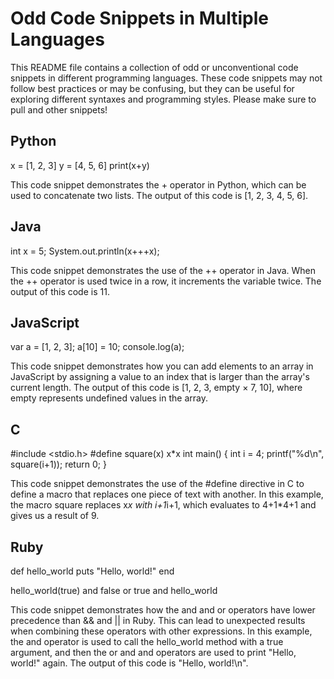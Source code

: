 # Odd Code Snippets in Multiple Languages

This README file contains a collection of odd or unconventional code snippets in different programming languages. These code snippets may not follow best practices or may be confusing, but they can be useful for exploring different syntaxes and programming styles. Please make sure to pull and other snippets!

## Python
x = [1, 2, 3]
y = [4, 5, 6]
print(x+y)

This code snippet demonstrates the + operator in Python, which can be used to concatenate two lists. The output of this code is [1, 2, 3, 4, 5, 6].

## Java
int x = 5;
System.out.println(x+++x);

This code snippet demonstrates the use of the ++ operator in Java. When the ++ operator is used twice in a row, it increments the variable twice. The output of this code is 11.

## JavaScript
var a = [1, 2, 3];
a[10] = 10;
console.log(a);

This code snippet demonstrates how you can add elements to an array in JavaScript by assigning a value to an index that is larger than the array's current length. The output of this code is [1, 2, 3, empty × 7, 10], where empty represents undefined values in the array.

## C
#include <stdio.h>
#define square(x) x*x
int main() {
    int i = 4;
    printf("%d\n", square(i+1));
    return 0;
}

This code snippet demonstrates the use of the #define directive in C to define a macro that replaces one piece of text with another. In this example, the macro square replaces x*x with i+1*i+1, which evaluates to 4+1*4+1 and gives us a result of 9.

## Ruby
def hello_world
  puts "Hello, world!"
end

hello_world(true) and false or true and hello_world

This code snippet demonstrates how the and and or operators have lower precedence than && and || in Ruby. This can lead to unexpected results when combining these operators with other expressions. In this example, the and operator is used to call the hello_world method with a true argument, and then the or and and operators are used to print "Hello, world!" again. The output of this code is "Hello, world!\n".

